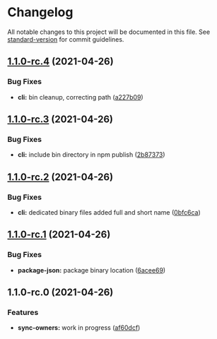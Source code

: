# Changelog

All notable changes to this project will be documented in this file. See [standard-version](https://github.com/conventional-changelog/standard-version) for commit guidelines.

## [1.1.0-rc.4](https://github.com/petermetz/github-organization-automation-tool/compare/v1.1.0-rc.3...v1.1.0-rc.4) (2021-04-26)


### Bug Fixes

* **cli:** bin cleanup, correcting path ([a227b09](https://github.com/petermetz/github-organization-automation-tool/commit/a227b09890233171dee24294a8c69b31b9cde691))

## [1.1.0-rc.3](https://github.com/petermetz/github-organization-automation-tool/compare/v1.1.0-rc.2...v1.1.0-rc.3) (2021-04-26)


### Bug Fixes

* **cli:** include bin directory in npm publish ([2b87373](https://github.com/petermetz/github-organization-automation-tool/commit/2b873732d77a1ac41239c3fbfc92a448ec19333d))

## [1.1.0-rc.2](https://github.com/petermetz/github-organization-automation-tool/compare/v1.1.0-rc.1...v1.1.0-rc.2) (2021-04-26)


### Bug Fixes

* **cli:** dedicated binary files added full and short name ([0bfc6ca](https://github.com/petermetz/github-organization-automation-tool/commit/0bfc6cac9b3432e440c8d7bc429dbc416cf42a61))

## [1.1.0-rc.1](https://github.com/petermetz/github-organization-automation-tool/compare/v1.1.0-rc.0...v1.1.0-rc.1) (2021-04-26)


### Bug Fixes

* **package-json:** package binary location ([6acee69](https://github.com/petermetz/github-organization-automation-tool/commit/6acee6923fd27c56c1ff6db7235209bae095c31a))

## 1.1.0-rc.0 (2021-04-26)


### Features

* **sync-owners:** work in progress ([af60dcf](https://github.com/petermetz/github-organization-automation-tool/commit/af60dcfbf7e26806fa9206e6fa2cfc2dccee2aca))

